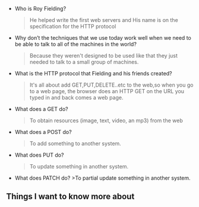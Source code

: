 

 - Who is Roy Fielding?

     >He helped write the first web servers and His name is on the specification for the HTTP protocol

-  Why don’t the techniques that we use today work well when we need to be able to talk to all of the machines in the world?

      >Because they weren't designed to be used like that they just needed to talk to a small group of machines.

- What is the HTTP protocol that Fielding and his friends created?

   >It's all about add GET,PUT,DELETE..etc to the web,so when you go to a web page, the browser does an HTTP GET on the URL you typed in and back comes a web page.

- What does a GET do?
    >To obtain resources (image, text, video, an mp3) from the web
- What does a POST do?

     >To add something to another system.
- What does PUT do?

    >To update something in another system.
- What does PATCH do?
         >To partial update something in another system.

## Things I want to know more about